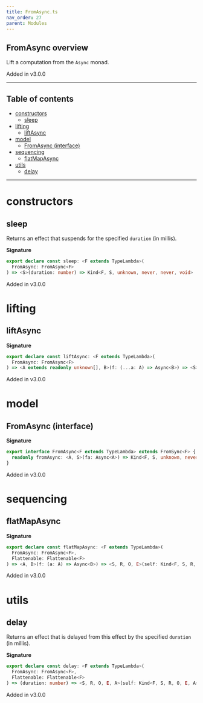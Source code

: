 ```yaml
---
title: FromAsync.ts
nav_order: 27
parent: Modules
---
```


## FromAsync overview

Lift a computation from the `Async` monad.

Added in v3.0.0

---

<h2 class="text-delta">Table of contents</h2>

- [constructors](#constructors)
  - [sleep](#sleep)
- [lifting](#lifting)
  - [liftAsync](#liftasync)
- [model](#model)
  - [FromAsync (interface)](#fromasync-interface)
- [sequencing](#sequencing)
  - [flatMapAsync](#flatmapasync)
- [utils](#utils)
  - [delay](#delay)

---

# constructors

## sleep

Returns an effect that suspends for the specified `duration` (in millis).

**Signature**

```ts
export declare const sleep: <F extends TypeLambda>(
  FromAsync: FromAsync<F>
) => <S>(duration: number) => Kind<F, S, unknown, never, never, void>
```

Added in v3.0.0

# lifting

## liftAsync

**Signature**

```ts
export declare const liftAsync: <F extends TypeLambda>(
  FromAsync: FromAsync<F>
) => <A extends readonly unknown[], B>(f: (...a: A) => Async<B>) => <S>(...a: A) => Kind<F, S, unknown, never, never, B>
```

Added in v3.0.0

# model

## FromAsync (interface)

**Signature**

```ts
export interface FromAsync<F extends TypeLambda> extends FromSync<F> {
  readonly fromAsync: <A, S>(fa: Async<A>) => Kind<F, S, unknown, never, never, A>
}
```

Added in v3.0.0

# sequencing

## flatMapAsync

**Signature**

```ts
export declare const flatMapAsync: <F extends TypeLambda>(
  FromAsync: FromAsync<F>,
  Flattenable: Flattenable<F>
) => <A, B>(f: (a: A) => Async<B>) => <S, R, O, E>(self: Kind<F, S, R, O, E, A>) => Kind<F, S, R, O, E, B>
```

Added in v3.0.0

# utils

## delay

Returns an effect that is delayed from this effect by the specified `duration` (in millis).

**Signature**

```ts
export declare const delay: <F extends TypeLambda>(
  FromAsync: FromAsync<F>,
  Flattenable: Flattenable<F>
) => (duration: number) => <S, R, O, E, A>(self: Kind<F, S, R, O, E, A>) => Kind<F, S, R, O, E, A>
```

Added in v3.0.0
